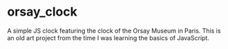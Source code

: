 # orsay_clock
A simple JS clock featuring the clock of the Orsay Museum in Paris. This is an old art project from the time I was learning the basics of JavaScript.
